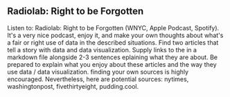 ## Radiolab: Right to be Forgotten

Listen to: Radiolab: Right to be Forgotten (WNYC, Apple Podcast, Spotify). It's a very nice podcast, enjoy it, and make your own thoughts about what's a fair or right use of data in the described situations.
Find two articles that tell a story with data and data visualization.
Supply links to the in a markdown file alongside 2-3 sentences eplaining what they are about.
Be prepared to explain what you enjoy about these articles and the way they use data / data visualization.
finding your own sources is highly encouraged. Nevertheless, here are potential sources: nytimes, washingtonpost, fivethirtyeight, pudding.cool.
